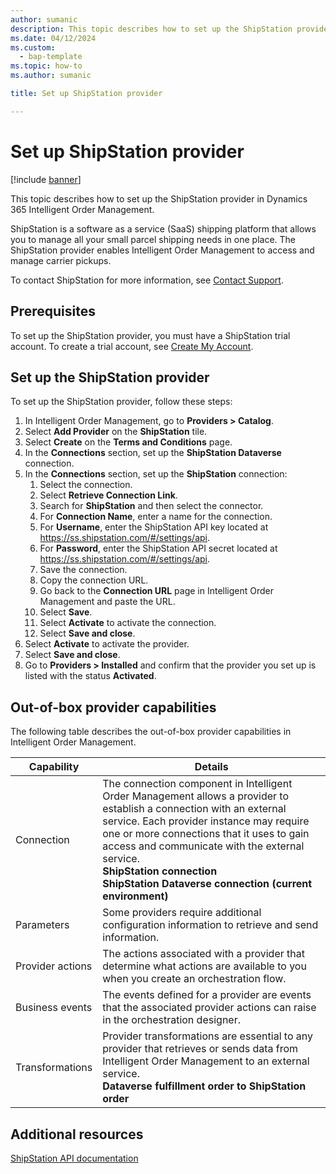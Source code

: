 ```yaml
---
author: sumanic
description: This topic describes how to set up the ShipStation provider in Dynamics 365 Intelligent Order Management.
ms.date: 04/12/2024
ms.custom: 
  - bap-template
ms.topic: how-to
ms.author: sumanic

title: Set up ShipStation provider

---
```


# Set up ShipStation provider

[!include [banner](includes/banner.md)]


This topic describes how to set up the ShipStation provider in Dynamics 365 Intelligent Order Management.

ShipStation is a software as a service (SaaS) shipping platform that allows you to manage all your small parcel shipping needs in one place. The ShipStation provider enables Intelligent Order Management to access and manage carrier pickups.  
  
To contact ShipStation for more information, see [Contact Support](https://help.shipstation.com/hc/sections/360004023491-Contact-Support). 

## Prerequisites

To set up the ShipStation provider, you must have a ShipStation trial account. To create a trial account, see [Create My Account](https://www.shipstation.com/step1/).

## Set up the ShipStation provider

To set up the ShipStation provider, follow these steps:

1. In Intelligent Order Management, go to **Providers \> Catalog**.
1. Select **Add Provider** on the **ShipStation** tile.
1. Select **Create** on the **Terms and Conditions** page.
1. In the **Connections** section, set up the **ShipStation Dataverse** connection.
1. In the **Connections** section, set up the **ShipStation** connection:
    1. Select the connection.
    1. Select **Retrieve Connection Link**.
    1. Search for **ShipStation** and then select the connector. 
    1. For **Connection Name**, enter a name for the connection.
    1. For **Username**, enter the ShipStation API key located at https://ss.shipstation.com/#/settings/api. 
    1. For **Password**, enter the ShipStation API secret located at https://ss.shipstation.com/#/settings/api.
    1. Save the connection.
    1. Copy the connection URL.
    1. Go back to the **Connection URL** page in Intelligent Order Management and paste the URL.
    1. Select **Save**.
    1. Select **Activate** to activate the connection.
    1. Select **Save and close**.
1.  Select **Activate** to activate the provider.
1.  Select **Save and close**.
1.  Go to **Providers \> Installed** and confirm that the provider you set up is listed with the status **Activated**.

##  Out-of-box provider capabilities

The following table describes the out-of-box provider capabilities in Intelligent Order Management.

|  Capability | Details |
| ------------------ | -------------------------------- |
|    Connection             |   The connection component in Intelligent Order Management allows a provider to establish a connection with an external service. Each provider instance may require one or more connections that it uses to gain access and communicate with the external service.<br>**ShipStation connection**<br>**ShipStation Dataverse connection (current environment)**   |
|    Parameters             |    Some providers require additional configuration information to retrieve and send information.
|    Provider actions     |    The actions associated with a provider that determine what actions are available to you when you create an orchestration flow.   |
|    Business events      |   The events defined for a provider are events that the associated provider actions can raise in the orchestration designer.        |
|    Transformations        |    Provider transformations are essential to any provider that retrieves or sends data from Intelligent Order Management to an external service.<br>**Dataverse fulfillment order to ShipStation order**  |

## Additional resources

[ShipStation API documentation](https://www.shipstation.com/docs/api/)

